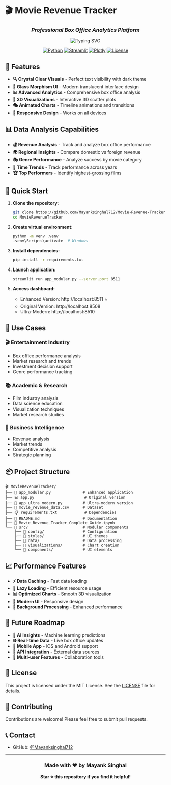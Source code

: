 # 🎬 Movie Revenue Tracker

<div align="center">

### *Professional Box Office Analytics Platform*

<img src="https://readme-typing-svg.demolab.com?font=Fira+Code&size=28&duration=3000&pause=1000&color=4ECDC4&center=true&vCenter=true&width=600&lines=🎭+Analyze+5000%2B+Movies;📊+Interactive+Visualizations;🌌+3D+Performance+Universe;💰+Revenue+Analytics;🎨+Glass+Morphism+UI" alt="Typing SVG" />

[![Python](https://img.shields.io/badge/Python-3.8+-blue?style=for-the-badge&logo=python&logoColor=white)](https://python.org)
[![Streamlit](https://img.shields.io/badge/Streamlit-1.28+-red?style=for-the-badge&logo=streamlit&logoColor=white)](https://streamlit.io)
[![Plotly](https://img.shields.io/badge/Plotly-5.0+-green?style=for-the-badge&logo=plotly&logoColor=white)](https://plotly.com)
[![License](https://img.shields.io/badge/License-MIT-yellow?style=for-the-badge)](LICENSE)

</div>

## 🌟 Features

- **🔍 Crystal Clear Visuals** - Perfect text visibility with dark theme
- **🎨 Glass Morphism UI** - Modern translucent interface design
- **📊 Advanced Analytics** - Comprehensive box office analysis
- **🌌 3D Visualizations** - Interactive 3D scatter plots
- **🎭 Animated Charts** - Timeline animations and transitions
- **📱 Responsive Design** - Works on all devices

## 📊 Data Analysis Capabilities

- **💰 Revenue Analysis** - Track and analyze box office performance
- **🌍 Regional Insights** - Compare domestic vs foreign revenue
- **🎭 Genre Performance** - Analyze success by movie category
- **📅 Time Trends** - Track performance across years
- **🏆 Top Performers** - Identify highest-grossing films

## 🚀 Quick Start

1. **Clone the repository:**
   ```bash
   git clone https://github.com/Mayanksinghal712/Movie-Revenue-Tracker.git
   cd MovieRevenueTracker
   ```

2. **Create virtual environment:**
   ```bash
   python -m venv .venv
   .venv\Scripts\activate  # Windows
   ```

3. **Install dependencies:**
   ```bash
   pip install -r requirements.txt
   ```

4. **Launch application:**
   ```bash
   streamlit run app_modular.py --server.port 8511
   ```

5. **Access dashboard:**
   - Enhanced Version: http://localhost:8511 ⭐
   - Original Version: http://localhost:8508
   - Ultra-Modern: http://localhost:8510

## 🎯 Use Cases

### 🎬 Entertainment Industry
- Box office performance analysis
- Market research and trends
- Investment decision support
- Genre performance tracking

### 📚 Academic & Research
- Film industry analysis
- Data science education
- Visualization techniques
- Market research studies

### 💼 Business Intelligence
- Revenue analysis
- Market trends
- Competitive analysis
- Strategic planning

## 📦 Project Structure

```
🎬 MovieRevenueTracker/
├── 📱 app_modular.py              # Enhanced application
├── 📊 app.py                      # Original version  
├── 🌟 app_ultra_modern.py         # Ultra-modern version
├── 📄 movie_revenue_data.csv      # Dataset
├── 📋 requirements.txt            # Dependencies
├── 📖 README.md                   # Documentation
├── 📓 Movie_Revenue_Tracker_Complete_Guide.ipynb
└── 📁 src/                        # Modular components
    ├── 📁 config/                 # Configuration
    ├── 📁 styles/                 # UI themes
    ├── 📁 data/                   # Data processing
    ├── 📁 visualizations/         # Chart creation
    └── 📁 components/             # UI elements
```

## 📈 Performance Features

- **⚡ Data Caching** - Fast data loading
- **🔄 Lazy Loading** - Efficient resource usage
- **📊 Optimized Charts** - Smooth 3D visualization
- **🎨 Modern UI** - Responsive design
- **🚀 Background Processing** - Enhanced performance

## 🔮 Future Roadmap

- **🤖 AI Insights** - Machine learning predictions
- **🌐 Real-time Data** - Live box office updates
- **📱 Mobile App** - iOS and Android support
- **🔌 API Integration** - External data sources
- **👥 Multi-user Features** - Collaboration tools

## 📄 License

This project is licensed under the MIT License. See the [LICENSE](LICENSE) file for details.

## 🤝 Contributing

Contributions are welcome! Please feel free to submit pull requests.

## 📞 Contact

- GitHub: [@Mayanksinghal712](https://github.com/Mayanksinghal712)

---

<div align="center">

### Made with ❤️ by Mayank Singhal

**Star ⭐ this repository if you find it helpful!**

</div>
